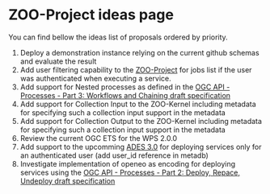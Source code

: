 # ZOO-Project ideas page

You can find bellow the ideas list of proposals ordered by priority.

1. Deploy a demonstration instance relying on the current github schemas and evaluate the result
2. Add user filtering capability to the [ZOO-Project](http://www.zoo-project.org) for jobs list if the user was authenticated when executing a service.
3. Add support for Nested processes as defined in the [OGC API - Processes - Part 3: Workflows and Chaining draft specification](https://docs.ogc.org/DRAFTS/21-009.html#_955cd70b-465e-4214-8dbe-58235c197553)
4. Add support for Collection Input to the ZOO-Kernel including metadata for specifying such a collection input support in the metadata
6. Add support for Collection Output to the ZOO-Kernel including metadata for specifying such a collection input support in the metadata
7. Review the current OGC ETS for the WPS 2.0.0
8. Add support to the upcomming [ADES 3.0](https://github.com/EOEPCA/proc-ades-dev) for deploying services only for an authenticated user (add user_id reference in metadb)
9. Investigate implementation of openeo as encoding for deploying services using the [OGC API - Processes - Part 2: Deploy, Repace, Undeploy draft specification](https://docs.ogc.org/DRAFTS/20-044.html)


